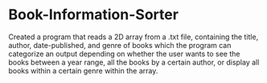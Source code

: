 # Book-Information-Sorter
Created a program that reads a 2D array from a .txt file, containing the title, author, date-published, and genre of books which the program can categorize an output depending on whether the user wants to see the books between a year range, all the books by a certain author, or display all books within a certain genre within the array.
